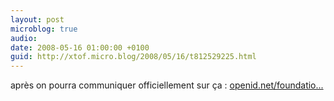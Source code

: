 ```yaml
---
layout: post
microblog: true
audio: 
date: 2008-05-16 01:00:00 +0100
guid: http://xtof.micro.blog/2008/05/16/t812529225.html
---
```

après on pourra communiquer officiellement sur ça : [openid.net/foundatio...](http://openid.net/foundation/chapters/)
